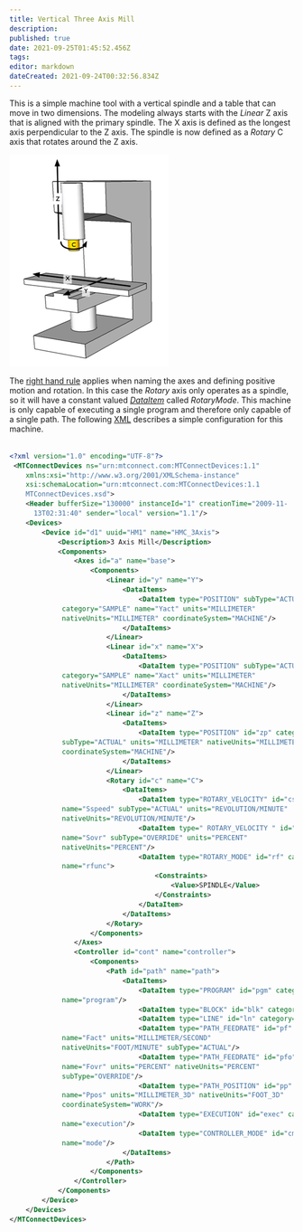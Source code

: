 ```yaml
---
title: Vertical Three Axis Mill
description: 
published: true
date: 2021-09-25T01:45:52.456Z
tags: 
editor: markdown
dateCreated: 2021-09-24T00:32:56.834Z
---
```


This is a simple machine tool with a vertical spindle and a table that
can move in two dimensions. The modeling always starts with the *Linear*
Z axis that is aligned with the primary spindle. The X axis is defined
as the longest axis perpendicular to the Z axis. The spindle is now
defined as a *Rotary* C axis that rotates around the Z axis.

![ThreeAxisMill.PNG](/images/ThreeAxisMill.PNG)

The [right hand rule](/Machine_Tool_Modeling "wikilink") applies when
naming the axes and defining positive motion and rotation. In this case
the *Rotary* axis only operates as a spindle, so it will have a constant
valued *[DataItem](/Terminology "wikilink")* called *RotaryMode*. This
machine is only capable of executing a single program and therefore only
capable of a single path. The following [XML](/Terminology "wikilink")
describes a simple configuration for this machine.

``` xml

<?xml version="1.0" encoding="UTF-8"?>
 <MTConnectDevices ns="urn:mtconnect.com:MTConnectDevices:1.1"
    xmlns:xsi="http://www.w3.org/2001/XMLSchema-instance"
    xsi:schemaLocation="urn:mtconnect.com:MTConnectDevices:1.1
    MTConnectDevices.xsd">
    <Header bufferSize="130000" instanceId="1" creationTime="2009-11-
      13T02:31:40" sender="local" version="1.1"/>
    <Devices>
        <Device id="d1" uuid="HM1" name="HMC_3Axis">
            <Description>3 Axis Mill</Description>
            <Components>
                <Axes id="a" name="base">
                    <Components>
                        <Linear id="y" name="Y">
                            <DataItems>
                                <DataItem type="POSITION" subType="ACTUAL" id="yp"
             category="SAMPLE" name="Yact" units="MILLIMETER"
             nativeUnits="MILLIMETER" coordinateSystem="MACHINE"/>
                            </DataItems>
                        </Linear>
                        <Linear id="x" name="X">
                            <DataItems>
                                <DataItem type="POSITION" subType="ACTUAL" id="xp"
             category="SAMPLE" name="Xact" units="MILLIMETER"
             nativeUnits="MILLIMETER" coordinateSystem="MACHINE"/>
                            </DataItems>
                        </Linear>
                        <Linear id="z" name="Z">
                            <DataItems>
                                <DataItem type="POSITION" id="zp" category="SAMPLE" name="Zact"
             subType="ACTUAL" units="MILLIMETER" nativeUnits="MILLIMETER"
             coordinateSystem="MACHINE"/>
                            </DataItems>
                        </Linear>
                        <Rotary id="c" name="C">
                            <DataItems>
                                <DataItem type="ROTARY_VELOCITY" id="cspd" category="SAMPLE"
             name="Sspeed" subType="ACTUAL" units="REVOLUTION/MINUTE"
             nativeUnits="REVOLUTION/MINUTE"/>
                                <DataItem type=" ROTARY_VELOCITY " id="cso" category="SAMPLE"
             name="Sovr" subType="OVERRIDE" units="PERCENT"
             nativeUnits="PERCENT"/>
                                <DataItem type="ROTARY_MODE" id="rf" category="EVENT"
             name="rfunc">
                                    <Constraints>
                                        <Value>SPINDLE</Value>
                                    </Constraints>
                                </DataItem>
                            </DataItems>
                        </Rotary>
                    </Components>
                </Axes>
                <Controller id="cont" name="controller">
                    <Components>
                        <Path id="path" name="path">
                            <DataItems>
                                <DataItem type="PROGRAM" id="pgm" category="EVENT"
             name="program"/>
                                <DataItem type="BLOCK" id="blk" category="EVENT" name="block"/>
                                <DataItem type="LINE" id="ln" category="EVENT" name="line"/>
                                <DataItem type="PATH_FEEDRATE" id="pf" category="SAMPLE"
             name="Fact" units="MILLIMETER/SECOND"
             nativeUnits="FOOT/MINUTE" subType="ACTUAL"/>
                                <DataItem type="PATH_FEEDRATE" id="pfo" category="SAMPLE"
             name="Fovr" units="PERCENT" nativeUnits="PERCENT"
             subType="OVERRIDE"/>
                                <DataItem type="PATH_POSITION" id="pp" category="SAMPLE"
             name="Ppos" units="MILLIMETER_3D" nativeUnits="FOOT_3D"
             coordinateSystem="WORK"/>
                                <DataItem type="EXECUTION" id="exec" category="EVENT"
             name="execution"/>
                                <DataItem type="CONTROLLER_MODE" id="cm" category="EVENT"
             name="mode"/>
                            </DataItems>
                        </Path>
                    </Components>
                </Controller>
            </Components>
        </Device>
    </Devices>
</MTConnectDevices>
```